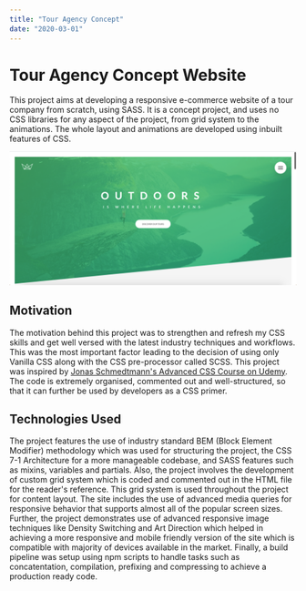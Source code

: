 ```yaml
---
title: "Tour Agency Concept"
date: "2020-03-01"
---
```


# Tour Agency Concept Website

This project aims at developing a responsive e-commerce website of a tour company from scratch, using SASS. It is a concept project, and uses no CSS libraries for any aspect of the project, from grid system to the animations. The whole layout and animations are developed using inbuilt features of CSS.

![Home Page](./test.png)

## Motivation

The motivation behind this project was to strengthen and refresh my CSS skills and get well versed with the latest industry techniques and workflows. This was the most important factor leading to the decision of using only Vanilla CSS along with the CSS pre-processor called SCSS. This project was inspired by [Jonas Schmedtmann's Advanced CSS Course on Udemy](https://www.udemy.com/course/advanced-css-and-sass/). The code is extremely organised, commented out and well-structured, so that it can further be used by developers as a CSS primer.

## Technologies Used

The project features the use of industry standard BEM (Block Element Modifier) methodology which was used for structuring the project, the CSS 7-1 Architecture for a more manageable codebase, and SASS features such as mixins, variables and partials. Also, the project involves the development of custom grid system which is coded and commented out in the HTML file for the reader's reference. This grid system is used throughout the project for content layout. The site includes the use of advanced media queries for responsive behavior that supports almost all of the popular screen sizes. Further, the project demonstrates use of advanced responsive image techniques like Density Switching and Art Direction which helped in achieving a more responsive and mobile friendly version of the site which is compatible with majority of devices available in the market. Finally, a build pipeline was setup using npm scripts to handle tasks such as concatentation, compilation, prefixing and compressing to achieve a production ready code.
